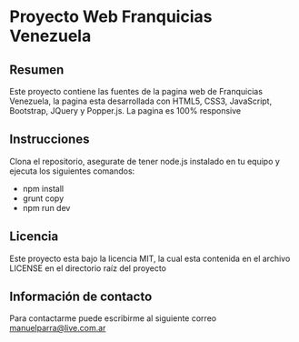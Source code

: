 Proyecto Web Franquicias Venezuela
==================================

## Resumen
Este proyecto contiene las fuentes de la pagina web de Franquicias Venezuela, la pagina esta desarrollada con HTML5, CSS3, JavaScript, Bootstrap, JQuery y Popper.js. La pagina es 100% responsive

## Instrucciones
Clona el repositorio, asegurate de tener node.js instalado en tu equipo y ejecuta los siguientes comandos:
+ npm install
+ grunt copy
+ npm run dev

## Licencia
Este proyecto esta bajo la licencia MIT, la cual esta contenida en el archivo LICENSE en el directorio raíz del proyecto

## Información de contacto
Para contactarme puede escribirme al siguiente correo [manuelparra@live.com.ar](mailto:manuelparra@live.com.ar)
